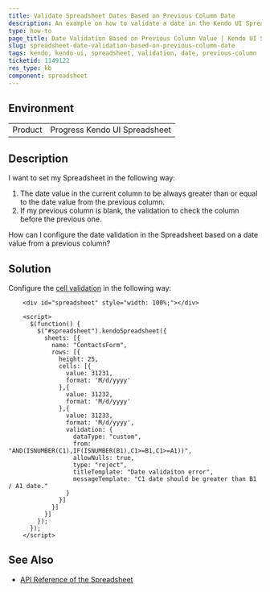 ```yaml
---
title: Validate Spreadsheet Dates Based on Previous Column Date
description: An example on how to validate a date in the Kendo UI Spreadsheet based on the previous column date.
type: how-to
page_title: Date Validation Based on Previous Column Value | Kendo UI Spreadsheet
slug: spreadsheet-date-validation-based-on-previous-column-date
tags: kendo, kendo-ui, spreadsheet, validation, date, previous-column
ticketid: 1149122
res_type: kb
component: spreadsheet
---
```


## Environment

<table>
 <tr>
  <td>Product</td>
  <td>Progress Kendo UI Spreadsheet</td>
 </tr>
</table>

## Description

I want to set my Spreadsheet in the following way:

1. The date value in the current column to be always greater than or equal to the date value from the previous column.
1. If my previous column is blank, the validation to check the column before the previous one.

How can I configure the date validation in the Spreadsheet based on a date value from a previous column?

## Solution

Configure the [cell validation](https://demos.telerik.com/kendo-ui/spreadsheet/validation) in the following way:

```dojo
    <div id="spreadsheet" style="width: 100%;"></div>

	<script>
	  $(function() {
		$("#spreadsheet").kendoSpreadsheet({
		  sheets: [{
			name: "ContactsForm",
			rows: [{
			  height: 25,
			  cells: [{
				value: 31231,
				format: 'M/d/yyyy'
			  },{
				value: 31232,
				format: 'M/d/yyyy'
			  },{
				value: 31233,
				format: 'M/d/yyyy',
				validation: {
				  dataType: "custom",
				  from: "AND(ISNUMBER(C1),IF(ISNUMBER(B1),C1>=B1,C1>=A1))",
				  allowNulls: true,
				  type: "reject",
				  titleTemplate: "Date validaiton error",
				  messageTemplate: "C1 date should be greater than B1 / A1 date."
				}
			  }]
			}]
		  }]
		});
	  });
	</script>
```

## See Also

* [API Reference of the Spreadsheet](https://docs.telerik.com/kendo-ui/api/javascript/ui/spreadsheet)
